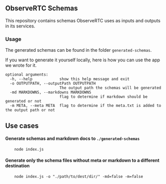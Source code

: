 ## ObserveRTC Schemas

This repository contains schemas ObserveRTC uses as inputs and outputs in its services.

### Usage 

The generated schemas can be found in the folder `generated-schemas`.

If you want to generate it yourself locally, here is how you can use the app we wrote for it. 
 
 
```shell
optional arguments:
  -h, --help            show this help message and exit
  -o OUTPUTPATH, --outputPath OUTPUTPATH
                        The output path the schemas will be generated
  -md MARKDOWNS, --markdowns MARKDOWNS
                        flag to determine if markdown should be generated or not
  -m META, --meta META  flag to determine if the meta.txt is added to the output path or not

```

## Use cases

#### Generate schemas and markdown docs to `./generated-schemas`

```shell
    node index.js
```


#### Generate only the schema files without meta or markdown to a different destination

```shell
    node index.js -o "./path/to/dest/dir/" -md=false -m=false
```


